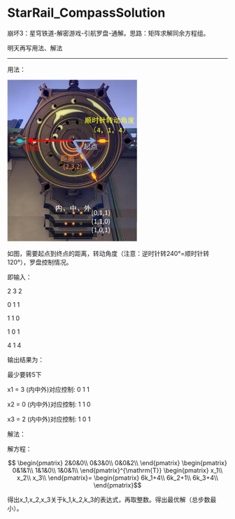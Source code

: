 # StarRail_CompassSolution
崩坏3：星穹铁道-解密游戏-引航罗盘-通解。思路：矩阵求解同余方程组。

明天再写用法、解法

---------------------

用法：

 <img src="https://github.com/dreamingwill/StarRail_CompassSolution/blob/main/compass.jpg" alt="compass" width="300"/>
 
如图，需要起点到终点的距离，转动角度（注意：逆时针转240°=顺时针转120°），罗盘控制情况。

即输入：

2 3 2

0 1 1

1 1 0

1 0 1

4 1 4

输出结果为：

最少要转5下

x1 = 3  (内中外)对应控制: 0 1 1

x2 = 0  (内中外)对应控制: 1 1 0

x3 = 2  (内中外)对应控制: 1 0 1


解法：

解方程：

$$ \begin{pmatrix}
2&0&0\\
0&3&0\\
0&0&2\\
\end{pmatrix}
\begin{pmatrix}
0&1&1\\
1&1&0\\
1&0&1\\
\end{pmatrix}^{\mathrm{T}}
\begin{pmatrix}
x_1\\
x_2\\
x_3\\
\end{pmatrix}=
\begin{pmatrix}
6k_1+4\\
6k_2+1\\
6k_3+4\\
\end{pmatrix}$$

得出x_1,x_2,x_3关于k_1,k_2,k_3的表达式，再取整数。得出最优解（总步数最小）。
